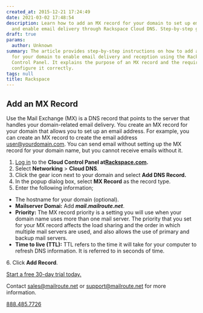 ```yaml
---
created_at: 2015-12-21 17:24:49
date: 2021-03-02 17:48:54
description: Learn how to add an MX record for your domain to set up email addresses
  and enable email delivery through Rackspace Cloud DNS. Step-by-step guide with instructions.
draft: true
params:
  author: Unknown
summary: The article provides step-by-step instructions on how to add an MX record
  for your domain to enable email delivery and reception using the Rackspace Cloud
  Control Panel. It explains the purpose of an MX record and the required fields to
  configure it correctly.
tags: null
title: Rackspace
---
```



## Add an MX Record

Use the Mail Exchange (MX) is a DNS record that points to the server that
handles your domain-related email delivery. You create an MX record for your
domain that allows you to set up an email address. For example, you can create
an MX record to create the email address user@yourdomain.com. You can send
email without setting up the MX record for your domain name, but you cannot
receive emails without it.

  1. [Log in](https://www.rackspace.com) to the **Cloud Control Panel at[Rackspace.com](https://www.rackspace.com).**
  2. Select **Networking** > **Cloud DNS**.
  3. Click the gear icon next to your domain and select **Add DNS Record.**
  4. In the popup dialog box, select **MX Record** as the record type.
  5. Enter the following information;

  * The hostname for your domain (optional).
  * **Mailserver Domai:** Add **_mail.mailroute.net_**.
  * **Priority:** The MX record priority is a setting you will use when your domain name uses more than one mail server. The priority that you set for your MX record affects the load sharing and the order in which multiple mail servers are used, and also allows the use of primary and backup mail servers.
  * **Time to live (TTL):** TTL refers to the time it will take for your computer to refresh DNS information. It is referred to in seconds of time.

6\. Click **Add Record**.

[Start a free 30-day trial today.](http://mailroute.net/signup.html)

Contact [sales@mailroute.net](mailto:sales@mailroute.net) or
[support@mailroute.net](mailto:support@mailroute.net) for more information.

[888.485.7726](tel:888.485.7726)

